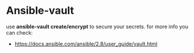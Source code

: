 Ansible-vault
=====

use **ansible-vault create/encrypt** to secure your secrets.
for more info you can check:
* https://docs.ansible.com/ansible/2.8/user_guide/vault.html

